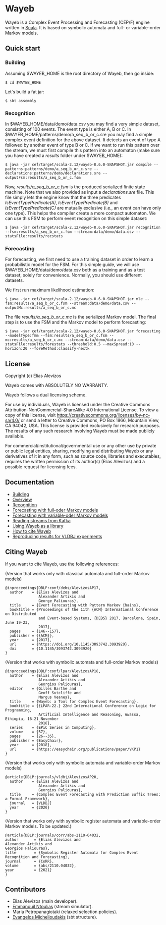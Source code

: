 # Wayeb

Wayeb is a Complex Event Processing and Forecasting (CEP/F) engine written in [Scala](http://scala-lang.org).
It is based on symbolic automata and full- or variable-order Markov models.

## Quick start

### Building

Assuming $WAYEB_HOME is the root directory of Wayeb,
then go inside:

```
$ cd $WAYEB_HOME
```

Let's build a fat jar:

```
$ sbt assembly
```

### Recognition

In $WAYEB_HOME/data/demo/data.csv you may find a very simple dataset,
consisting of 100 events. The event type is either A, B or C.
In $WAYEB_HOME/patterns/demo/a_seq_b_or_c.sre you may find a simple complex event definition for the above dataset.
It detects an event of type A followed by another event of type B or C.
If we want to run this pattern over the stream,
we must first compile this pattern into an automaton
(make sure you have created a *results* folder under $WAYEB_HOME):
```
$ java -jar cef/target/scala-2.12/wayeb-0.6.0-SNAPSHOT.jar compile --patterns:patterns/demo/a_seq_b_or_c.sre --declarations:patterns/demo/declarations.sre --outputFsm:results/a_seq_b_or_c.fsm
```
Now, *results/a_seq_b_or_c.fsm* is the produced serialized finite state machine.
Note that we also provided as input a *declarations.sre* file.
This file simply lets the engine know that the three predicates *IsEventTypePredicate(A)*, *IsEventTypePredicate(B)* and *IsEventTypePredicate(C)*
are mutually exclusive (i.e., an event can have only one type).
This helps the compiler create a more compact automaton.
We can use this FSM to perform event recognition on this simple dataset:
```
$ java -jar cef/target/scala-2.12/wayeb-0.6.0-SNAPSHOT.jar recognition --fsm:results/a_seq_b_or_c.fsm --stream:data/demo/data.csv --statsFile:results/recstats
```

### Forecasting

For forecasting, we first need to use a training dataset in order to learn a probabilistic model for the FSM.
For this simple guide,
we will use $WAYEB_HOME/data/demo/data.csv both as a training and as a test dataset,
solely for convenience.
Normally, you should use different datasets.

We first run maximum likelihood estimation:
```
$ java -jar cef/target/scala-2.12/wayeb-0.6.0-SNAPSHOT.jar mle --fsm:results/a_seq_b_or_c.fsm --stream:data/demo/data.csv --outputMc:results/a_seq_b_or_c.mc
```
The file *results/a_seq_b_or_c.mc* is the serialized Markov model.
The final step is to use the FSM and the Markov model to perform forecasting:
```
$ java -jar cef/target/scala-2.12/wayeb-0.6.0-SNAPSHOT.jar forecasting --modelType:fmm --fsm:results/a_seq_b_or_c.fsm --mc:results/a_seq_b_or_c.mc --stream:data/demo/data.csv --statsFile:results/forestats --threshold:0.5 --maxSpread:10 --horizon:20 --foreMethod:classify-nextk
```

## License

Copyright (c) Elias Alevizos

Wayeb comes with ABSOLUTELY NO WARRANTY.

Wayeb follows a dual licensing scheme.

For use by individuals,
Wayeb is licensed under the Creative Commons Attribution-NonCommercial-ShareAlike 4.0 International License.
To view a copy of this license, visit https://creativecommons.org/licenses/by-nc-sa/4.0/
or send a letter to Creative Commons, PO Box 1866, Mountain View, CA 94042, USA.
This license is provided exclusively for research purposes.
The results of any such research involving Wayeb must be made publicly available.

For commercial/institutional/governmental use or any other use by private or public
legal entities, sharing, modifying and distributing Wayeb or any derivatives of it
in any form, such as source code, libraries and executables, requires the written
permission of its author(s) (Elias Alevizos) and a possible request for licensing fees.

## Documentation

- [Building](docs/building.md)
- [Overview](docs/overview.md)
- [Recognition](docs/cep.md)
- [Forecasting with full-oder Markov models](docs/ceffmm.md)
- [Forecasting with variable-oder Markov models](docs/cefvmm.md)
- [Reading streams from Kafka](docs/kafkainput.md)
- [Using Wayeb as a library](docs/lib.md)
- [How to cite Wayeb](docs/references.md)
- [Reproducing results for VLDBJ experiments](docs/experiments.md)

## Citing Wayeb
If you want to cite Wayeb, use the following references:

(Version that works only with classical automata and full-order Markov models)
```
@inproceedings{DBLP:conf/debs/AlevizosAP17,
  author    = {Elias Alevizos and
               Alexander Artikis and
               George Paliouras},
  title     = {Event Forecasting with Pattern Markov Chains},
  booktitle = {Proceedings of the 11th {ACM} International Conference on Distributed
               and Event-based Systems, {DEBS} 2017, Barcelona, Spain, June 19-23,
               2017},
  pages     = {146--157},
  publisher = {{ACM}},
  year      = {2017},
  url       = {https://doi.org/10.1145/3093742.3093920},
  doi       = {10.1145/3093742.3093920}
} 
```

(Version that works with symbolic automata and full-order Markov models)
```
@inproceedings{DBLP:conf/lpar/AlevizosAP18,
  author    = {Elias Alevizos and
               Alexander Artikis and
               Georgios Paliouras},
  editor    = {Gilles Barthe and
               Geoff Sutcliffe and
               Margus Veanes},
  title     = {Wayeb: a Tool for Complex Event Forecasting},
  booktitle = {{LPAR-22.} 22nd International Conference on Logic for Programming,
               Artificial Intelligence and Reasoning, Awassa, Ethiopia, 16-21 November
               2018},
  series    = {EPiC Series in Computing},
  volume    = {57},
  pages     = {26--35},
  publisher = {EasyChair},
  year      = {2018},
  url       = {https://easychair.org/publications/paper/VKP1}
}

```

(Version that works only with symbolic automata and variable-order Markov models)
```
@article{DBLP:journals/vldbj/AlevizosAP20,
  author    = {Elias Alevizos and
               Alexander Artikis and
               Georgios Paliouras},
  title     = {Complex Event Forecasting with Prediction Suffix Trees: a Formal Framework},
  journal   = {VLDBJ}
  year      = {2020}
} 
```

(Version that works only with symbolic register automata and variable-order Markov models.
To be updated.)
```
@article{DBLP:journals/corr/abs-2110-04032,
author       = {Elias Alevizos and
Alexander Artikis and
Georgios Paliouras},
title        = {Symbolic Register Automata for Complex Event Recognition and Forecasting},
journal      = {CoRR},
volume       = {abs/2110.04032},
year         = {2021}
}
```


## Contributors

* Elias Alevizos (main developer).
* [Emmanouil Ntoulias](https://github.com/manosntoulias) (stream simulator).
* Maria Petropanagiotaki (relaxed selection policies).
* [Evangelos Michelioudakis](https://github.com/vagmcs) (sbt structure).
